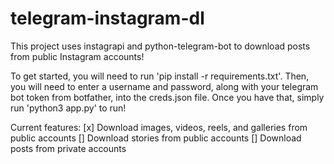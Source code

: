 # telegram-instagram-dl
This project uses instagrapi and python-telegram-bot to download posts from public Instagram accounts!

To get started, you will need to run 'pip install -r requirements.txt'. Then, you will need to enter a username and password, along with your telegram bot token from botfather, into the creds.json file.
Once you have that, simply run 'python3 app.py' to run!

Current features:
[x] Download images, videos, reels, and galleries from public accounts
[] Download stories from public accounts
[] Download posts from private accounts
